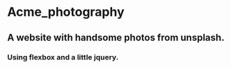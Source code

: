 # Acme_photography
## A website with handsome photos from unsplash.
### Using flexbox and a little jquery.
